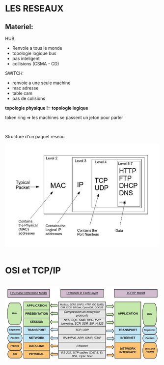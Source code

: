 <link rel="stylesheet" href="./style.css"></link>

# LES RESEAUX

## Materiel: 

HUB:
- Renvoie a tous le monde
- topologie logique bus
- pas inteligent
- collisions (CSMA - CD)

SWITCH:
- renvoie a une seule machine
- mac adresse
- table cam
- pas de colisions

**topologie physique != topologie logique**

token ring => les machines se passent un jeton pour parler 

<br/>
<p class="txt-center" >Structure d'un paquet reseau</p>
<img src="./images/networkpacket.webp" class="img-center" width="500px">
<br/>
<br/>

# OSI et TCP/IP #

<br/>
<img src="./images/osi-vs-tcpip.jpg" >
<br/>